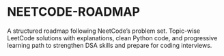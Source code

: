 # NEETCODE-ROADMAP
A structured roadmap following NeetCode’s problem set. Topic-wise LeetCode solutions with explanations, clean Python code, and progressive learning path to strengthen DSA skills and prepare for coding interviews.
